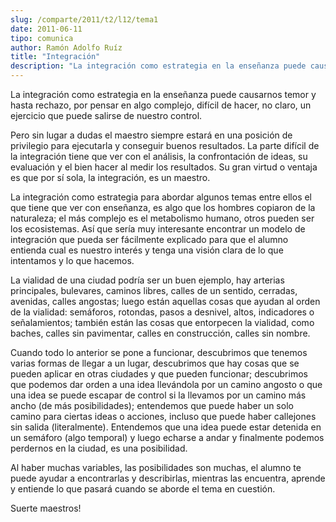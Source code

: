 ```yaml
---
slug: /comparte/2011/t2/l12/tema1
date: 2011-06-11
tipo: comunica
author: Ramón Adolfo Ruíz
title: "Integración"
description: "La integración como estrategia en la enseñanza puede causarnos temor y hasta  rechazo, por pensar en algo complejo, difícil de hacer, no claro, un ejercicio  que puede salirse de nuestro control."
---
```


La integración como estrategia en la enseñanza puede causarnos temor y hasta rechazo, por pensar en algo complejo, difícil de hacer, no claro, un ejercicio que puede salirse de nuestro control.

Pero sin lugar a dudas el maestro siempre estará en una posición de privilegio para ejecutarla y conseguir buenos resultados. La parte difícil de la integración tiene que ver con el análisis, la confrontación de ideas, su evaluación y el bien hacer al medir los resultados. Su gran virtud o ventaja es que por sí sola, la integración, es un maestro.

La integración como estrategia para abordar algunos temas entre ellos el que tiene que ver con enseñanza, es algo que los hombres copiaron de la naturaleza; el más complejo es el metabolismo humano, otros pueden ser los ecosistemas. Así que sería muy interesante encontrar un modelo de integración que pueda ser fácilmente explicado para que el alumno entienda cual es nuestro interés y tenga una visión clara de lo que intentamos y lo que hacemos.

La vialidad de una ciudad podría ser un buen ejemplo, hay arterias principales, bulevares, caminos libres, calles de un sentido, cerradas, avenidas, calles angostas; luego están aquellas cosas que ayudan al orden de la vialidad: semáforos, rotondas, pasos a desnivel, altos, indicadores o señalamientos; también están las cosas que entorpecen la vialidad, como baches, calles sin pavimentar, calles en construcción, calles sin nombre.

Cuando todo lo anterior se pone a funcionar, descubrimos que tenemos varias formas de llegar a un lugar, descubrimos que hay cosas que se pueden aplicar en otras ciudades y que pueden funcionar; descubrimos que podemos dar orden a una idea llevándola por un camino angosto o que una idea se puede escapar de control si la llevamos por un camino más ancho (de más posibilidades); entendemos que puede haber un solo camino para ciertas ideas o acciones, incluso que puede haber callejones sin salida (literalmente). Entendemos que una idea puede estar detenida en un semáforo (algo temporal) y luego echarse a andar y finalmente podemos perdernos en la ciudad, es una posibilidad.

Al haber muchas variables, las posibilidades son muchas, el alumno te puede ayudar a encontrarlas y describirlas, mientras las encuentra, aprende y entiende lo que pasará cuando se aborde el tema en cuestión.

Suerte maestros!
